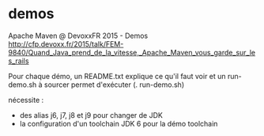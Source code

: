# demos
Apache Maven @ DevoxxFR 2015 - Demos
http://cfp.devoxx.fr/2015/talk/FEM-9840/Quand_Java_prend_de_la_vitesse,_Apache_Maven_vous_garde_sur_les_rails

Pour chaque démo, un README.txt explique ce qu'il faut voir et un run-demo.sh à sourcer permet d'exécuter (. run-demo.sh)

nécessite :
 - des alias j6, j7, j8 et j9 pour changer de JDK
 - la configuration d'un toolchain JDK 6 pour la démo toolchain
